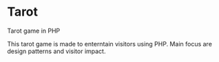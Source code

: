 # Tarot
Tarot game in PHP

This tarot game is made to enterntain visitors using PHP.
Main focus are design patterns and visitor impact.